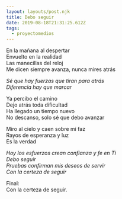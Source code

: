 ```yaml
---
layout: layouts/post.njk
title: Debo seguir
date: 2019-08-18T21:31:25.612Z
tags:
  - proyectomedios
---
```

En la mañana al despertar\
Envuelto en la realidad\
Las manecillas del reloj\
Me dicen siempre avanza, nunca mires atrás

_Sé que hay fuerzas que tiran para atrás_\
_Diferencia hay que marcar_

Ya percibo el camino\
Dejo atrás toda dificultad\
Ha llegado un tiempo nuevo\
No descanso, solo sé que debo avanzar

Miro al cielo y caen sobre mi faz \
Rayos de esperanza y luz\
Es la verdad

_Hoy los esfuerzos crean confianza y fe en Ti_\
_Debo seguir_\
_Pruebas confirman mis deseos de servir_\
_Con la certeza de seguir_

Final:\
Con la certeza de seguir.
